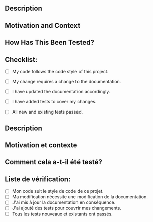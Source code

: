 <!--- Provide a general summary of your changes in the Title above -->

## Description
<!--- Describe your changes in detail -->

## Motivation and Context
<!--- Why is this change required? What problem does it solve? -->
<!--- If it fixes an open issue, please link to the issue here. -->

## How Has This Been Tested?
<!--- Please describe in detail how you tested your changes. -->
<!--- Include details of your testing environment, and the tests you ran to -->
<!--- see how your change affects other areas of the code, etc. -->

## Checklist:
<!--- Go over all the following points, and put an `x` in all the boxes that apply. -->
<!--- If you're unsure about any of these, don't hesitate to ask. We're here to help! -->
- [ ] My code follows the code style of this project.
- [ ] My change requires a change to the documentation.
- [ ] I have updated the documentation accordingly.
- [ ] I have added tests to cover my changes.
- [ ] All new and existing tests passed.


<!--- Fournissez un résumé général de vos changements dans le titre ci-dessus -->

## Description
<!--- Décrivez vos changements en détail -->

## Motivation et contexte
<!--- Pourquoi ce changement est-il nécessaire? Quel problème résout-il? -->
<!--- Si le problème est résolu, veuillez lier le problème ici. -->

## Comment cela a-t-il été testé?
<!--- Veuillez décrire en détail comment vous avez testé vos modifications. -->
<!--- Incluez les détails de votre environnement de test et les tests que vous avez exécutés -->
<!--- voir comment votre changement affecte d'autres zones du code, etc. -->

## Liste de vérification:
<!--- Passez en revue tous les points suivants, et mettez un `x` dans toutes les cases qui s'appliquent. -->
<!--- Si vous n'êtes pas sûr de l'un d'eux, n'hésitez pas à demander. Nous sommes là pour vous aider! -->
- [ ] Mon code suit le style de code de ce projet.
- [ ] Ma modification nécessite une modification de la documentation.
- [ ] J'ai mis à jour la documentation en conséquence.
- [ ] J'ai ajouté des tests pour couvrir mes changements.
- [ ] Tous les tests nouveaux et existants ont passés.
